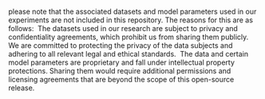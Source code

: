 please note that the associated datasets and model parameters used in our experiments are not included in this repository. The reasons for this are as follows:
﻿
The datasets used in our research are subject to privacy and confidentiality agreements, which prohibit us from sharing them publicly. We are committed to protecting the privacy of the data subjects and adhering to all relevant legal and ethical standards.
﻿
The data and certain model parameters are proprietary and fall under intellectual property protections. Sharing them would require additional permissions and licensing agreements that are beyond the scope of this open-source release.